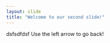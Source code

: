 ```yaml
---
layout: slide
title: "Welcome to our second slide!"
---
```

dsfsdfdsf
Use the left arrow to go back!
